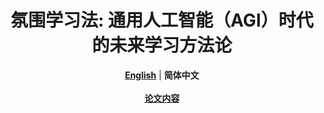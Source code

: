 <h1 align="center">氛围学习法: 通用人工智能（AGI）时代的未来学习方法论</h1>
<div align="center">
  <a href="./README.md"><strong>English</strong></a> | <strong>简体中文</strong>
  <br/>
  <br/>
  <a href="./vibe-learning_zh_CN.md"><strong>论文内容</strong></a>
</div>